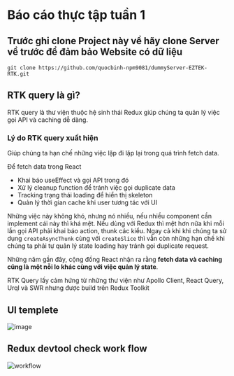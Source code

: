 # Báo cáo thực tập tuần 1

## Trước ghi clone Project này về hãy clone Server về trước để đảm bảo Website có dữ liệu

```
git clone https://github.com/quocbinh-npm9081/dummyServer-EZTEK-RTK.git

```

## RTK query là gì?

RTK query là thư viện thuộc hệ sinh thái Redux giúp chúng ta quản lý việc gọi API và caching dễ dàng.

### Lý do RTK query xuất hiện

Giúp chúng ta hạn chế những việc lặp đi lặp lại trong quá trình fetch data.

Để fetch data trong React

- Khai báo useEffect và gọi API trong đó
- Xử lý cleanup function để tránh việc gọi duplicate data
- Tracking trạng thái loading để hiển thị skeleton
- Quản lý thời gian cache khi user tương tác với UI

Những việc này không khó, nhưng nó nhiều, nếu nhiều component cần implement cái này thì khá mệt. Nếu dùng với Redux thì mệt hơn nữa khi mỗi lần gọi API phải khai báo action, thunk các kiểu. Ngay cả khi khi chúng ta sử dụng `createAsyncThunk` cùng với `createSlice` thì vẫn còn những hạn chế khi chúng ta phải tự quản lý state loading hay tránh gọi duplicate request.

Những năm gần đây, cộng đồng React nhận ra rằng **fetch data và caching cũng là một nỗi lo khác cùng với việc quản lý state**.

RTK Query lấy cảm hứng từ những thư viện như Apollo Client, React Query, Urql và SWR nhưng được build trên Redux Toolkit

## UI templete

![image](https://github.com/quocbinh-npm9081/Destroy-RTKQuery/assets/68917523/26df1a9a-80d2-468c-bd0e-70a038292e39)

## Redux devtool check work flow

![workflow](https://github.com/quocbinh-npm9081/Destroy-RTKQuery/assets/68917523/c0ebae72-b1bc-4d97-85bf-b2e4b1d6d779)
